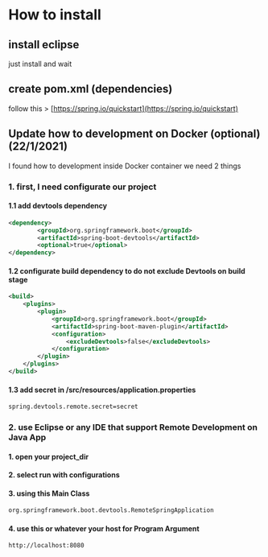 # How to install

## install eclipse 
just install and wait

## create pom.xml (dependencies)

follow this > [https://spring.io/quickstart](https://spring.io/quickstart)

## Update how to development on Docker (optional) (22/1/2021)
I found how to development inside Docker container we need 2 things
### 1. first, I need configurate our project

#### 1.1 add devtools dependency 
```xml
<dependency>
		<groupId>org.springframework.boot</groupId>
		<artifactId>spring-boot-devtools</artifactId>
		<optional>true</optional>
</dependency>
````

#### 1.2 configurate build dependency to do not exclude Devtools on build stage 
```xml
<build>
	<plugins>
		<plugin>
			<groupId>org.springframework.boot</groupId>
			<artifactId>spring-boot-maven-plugin</artifactId>
			<configuration>
				<excludeDevtools>false</excludeDevtools>
			</configuration>
		</plugin>
	</plugins>
</build>
````

#### 1.3 add secret in /src/resources/application.properties
```xml
spring.devtools.remote.secret=secret
````

### 2. use Eclipse or any IDE that support Remote Development on Java App
#### 1. open your project_dir
#### 2. select run with configurations
#### 3. using this Main Class
```xml
org.springframework.boot.devtools.RemoteSpringApplication
```` 
#### 4. use this or whatever your host for Program Argument
```xml
http://localhost:8080
````